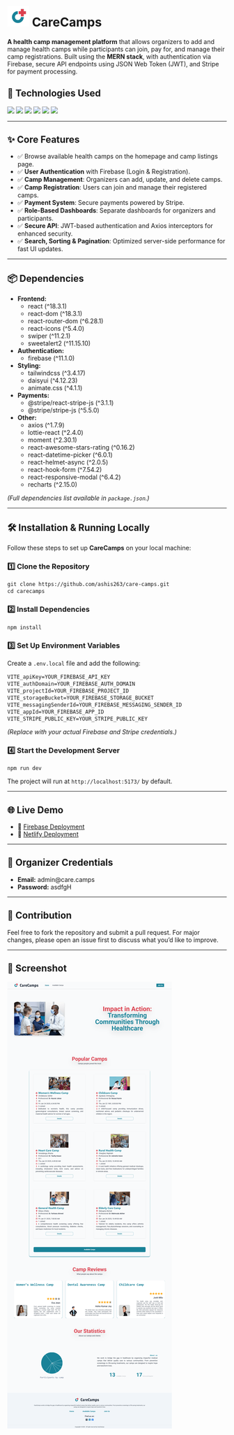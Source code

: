 
<h1><img src="src/assets/icon.png"  alt="CareCamps Logo"  width="50"  /> CareCamps</h1>

<p><strong>A health camp management platform</strong> that allows organizers to add and manage health camps while participants can join, pay for, and manage their camp registrations. Built using the <strong>MERN stack</strong>, with authentication via Firebase, secure API endpoints using JSON Web Token (JWT), and Stripe for payment processing.</p>

<h2>🚀 Technologies Used</h2>
<p>
  <img src="https://img.shields.io/badge/MongoDB-47A248?style=for-the-badge&logo=mongodb&logoColor=white">
  <img src="https://img.shields.io/badge/Express.js-000000?style=for-the-badge&logo=express&logoColor=white">
  <img src="https://img.shields.io/badge/React-61DAFB?style=for-the-badge&logo=react&logoColor=black">
  <img src="https://img.shields.io/badge/Node.js-339933?style=for-the-badge&logo=node.js&logoColor=white">
  <img src="https://img.shields.io/badge/Firebase-FFCA28?style=for-the-badge&logo=firebase&logoColor=black">
  <img src="https://img.shields.io/badge/Tailwind%20CSS-06B6D4?style=for-the-badge&logo=tailwindcss&logoColor=white">
</p>
<hr>

<h2>✨ Core Features</h2>
<ul>
  <li>✅ Browse available health camps on the homepage and camp listings page.</li>
  <li>✅ <strong>User Authentication</strong> with Firebase (Login & Registration).</li>
  <li>✅ <strong>Camp Management</strong>: Organizers can add, update, and delete camps.</li>
  <li>✅ <strong>Camp Registration</strong>: Users can join and manage their registered camps.</li>
  <li>✅ <strong>Payment System</strong>: Secure payments powered by Stripe.</li>
  <li>✅ <strong>Role-Based Dashboards</strong>: Separate dashboards for organizers and participants.</li>
  <li>✅ <strong>Secure API</strong>: JWT-based authentication and Axios interceptors for enhanced security.</li>
  <li>✅ <strong>Search, Sorting & Pagination</strong>: Optimized server-side performance for fast UI updates.</li>
</ul>
<hr>

<h2>📦 Dependencies</h2>
<ul>
  <li><strong>Frontend:</strong>
    <ul>
      <li>react (^18.3.1)</li>
      <li>react-dom (^18.3.1)</li>
      <li>react-router-dom (^6.28.1)</li>
      <li>react-icons (^5.4.0)</li>
      <li>swiper (^11.2.1)</li>
      <li>sweetalert2 (^11.15.10)</li>
    </ul>
  </li>
  <li><strong>Authentication:</strong>
    <ul>
      <li>firebase (^11.1.0)</li>
    </ul>
  </li>
  <li><strong>Styling:</strong>
    <ul>
      <li>tailwindcss (^3.4.17)</li>
      <li>daisyui (^4.12.23)</li>
      <li>animate.css (^4.1.1)</li>
    </ul>
  </li>
  <li><strong>Payments:</strong>
    <ul>
      <li>@stripe/react-stripe-js (^3.1.1)</li>
      <li>@stripe/stripe-js (^5.5.0)</li>
    </ul>
  </li>
  <li><strong>Other:</strong>
    <ul>
      <li>axios (^1.7.9)</li>
      <li>lottie-react (^2.4.0)</li>
      <li>moment (^2.30.1)</li>
      <li>react-awesome-stars-rating (^0.16.2)</li>
      <li>react-datetime-picker (^6.0.1)</li>
      <li>react-helmet-async (^2.0.5)</li>
      <li>react-hook-form (^7.54.2)</li>
      <li>react-responsive-modal (^6.4.2)</li>
      <li>recharts (^2.15.0)</li>
    </ul>
  </li>
</ul>
<p><em>(Full dependencies list available in <code>package.json</code>.)</em></p>
<hr>

<h2>🛠️ Installation & Running Locally</h2>
<p>Follow these steps to set up <strong>CareCamps</strong> on your local machine:</p>

<h3>1️⃣ Clone the Repository</h3>
<pre><code>git clone https://github.com/ashis263/care-camps.git
cd carecamps</code></pre>

<h3>2️⃣ Install Dependencies</h3>
<pre><code>npm install</code></pre>

<h3>3️⃣ Set Up Environment Variables</h3>
<p>Create a <code>.env.local</code> file and add the following:</p>
<pre><code>VITE_apiKey=YOUR_FIREBASE_API_KEY
VITE_authDomain=YOUR_FIREBASE_AUTH_DOMAIN
VITE_projectId=YOUR_FIREBASE_PROJECT_ID
VITE_storageBucket=YOUR_FIREBASE_STORAGE_BUCKET
VITE_messagingSenderId=YOUR_FIREBASE_MESSAGING_SENDER_ID
VITE_appId=YOUR_FIREBASE_APP_ID
VITE_STRIPE_PUBLIC_KEY=YOUR_STRIPE_PUBLIC_KEY</code></pre>
<p><em>(Replace with your actual Firebase and Stripe credentials.)</em></p>

<h3>4️⃣ Start the Development Server</h3>
<pre><code>npm run dev</code></pre>
<p>The project will run at <code>http://localhost:5173/</code> by default.</p>
<hr>

<h2>🌐 Live Demo</h2>
<ul>
  <li>🚀 <a href="https://care-camps.web.app/">Firebase Deployment</a></li>
  <li>🚀 <a href="https://care-camps.netlify.app/">Netlify Deployment</a></li>
</ul>
<hr>

<h2>🔑 Organizer Credentials</h2>
<ul>
  <li><strong>Email:</strong> admin@care.camps</li>
  <li><strong>Password:</strong> asdfgH</li>
</ul>
<hr>

<h2>🤝 Contribution</h2>
<p>Feel free to fork the repository and submit a pull request. For major changes, please open an issue first to discuss what you’d like to improve.</p>
<hr>

<h2>📸 Screenshot</h2>
<img src="src/assets/screenshot.png"  alt="screenshot" />
